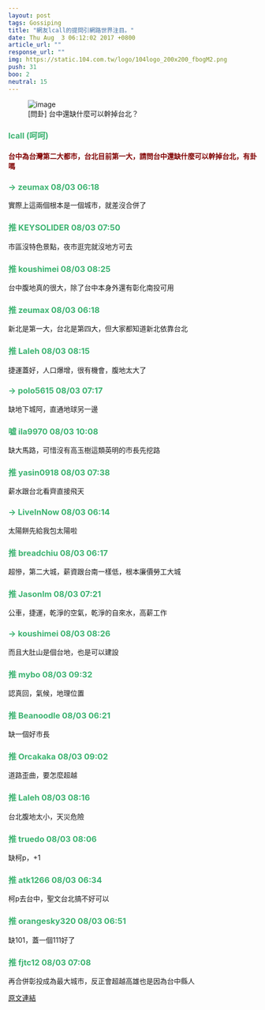 ```yaml
---
layout: post
tags: Gossiping
title: "網友lcall的提問引網路世界注目。"
date: Thu Aug  3 06:12:02 2017 +0800
article_url: ""
response_url: ""
img: https://static.104.com.tw/logo/104logo_200x200_fbogM2.png
push: 31
boo: 2
neutral: 15
---
```


<figure>
<img src="https://static.104.com.tw/logo/104logo_200x200_fbogM2.png" alt="image">
<figcaption>
[問卦] 台中還缺什麼可以幹掉台北？
</figcaption>
</figure>



<h3 style="color:MediumSeaGreen;">lcall (呵呵)</h3>

<h4 style="color:Maroon;">台中為台灣第二大都市，台北目前第一大，請問台中還缺什麼可以幹掉台北，有卦嗎</h4>

<h3 style="color:MediumSeaGreen;">→ zeumax 08/03 06:18</h3>

<p>實際上這兩個根本是一個城市，就差沒合併了</p>

<h3 style="color:MediumSeaGreen;">推 KEYSOLIDER 08/03 07:50</h3>

<p>市區沒特色景點，夜市逛完就沒地方可去</p>

<h3 style="color:MediumSeaGreen;">推 koushimei 08/03 08:25</h3>

<p>台中腹地真的很大，除了台中本身外還有彰化南投可用</p>

<h3 style="color:MediumSeaGreen;">推 zeumax 08/03 06:18</h3>

<p>新北是第一大，台北是第四大，但大家都知道新北依靠台北</p>

<h3 style="color:MediumSeaGreen;">推 Laleh 08/03 08:15</h3>

<p>捷運蓋好，人口爆增，很有機會，腹地太大了</p>

<h3 style="color:MediumSeaGreen;">→ polo5615 08/03 07:17</h3>

<p>缺地下城阿，直通地球另一邊</p>

<h3 style="color:MediumSeaGreen;">噓 ila9970 08/03 10:08</h3>

<p>缺大馬路，可惜沒有高玉樹這類英明的市長先挖路</p>

<h3 style="color:MediumSeaGreen;">推 yasin0918 08/03 07:38</h3>

<p>薪水跟台北看齊直接飛天</p>

<h3 style="color:MediumSeaGreen;">→ LiveInNow 08/03 06:14</h3>

<p>太陽餅先給我包太陽啦</p>

<h3 style="color:MediumSeaGreen;">推 breadchiu 08/03 06:17</h3>

<p>超慘，第二大城，薪資跟台南一樣低，根本廉價勞工大城</p>

<h3 style="color:MediumSeaGreen;">推 JasonIm 08/03 07:21</h3>

<p>公車，捷運，乾淨的空氣，乾淨的自來水，高薪工作</p>

<h3 style="color:MediumSeaGreen;">→ koushimei 08/03 08:26</h3>

<p>而且大肚山是個台地，也是可以建設</p>

<h3 style="color:MediumSeaGreen;">推 mybo 08/03 09:32</h3>

<p>認真回，氣候，地理位置</p>

<h3 style="color:MediumSeaGreen;">推 Beanoodle 08/03 06:21</h3>

<p>缺一個好市長</p>

<h3 style="color:MediumSeaGreen;">推 Orcakaka 08/03 09:02</h3>

<p>道路歪曲，要怎麼超越</p>

<h3 style="color:MediumSeaGreen;">推 Laleh 08/03 08:16</h3>

<p>台北腹地太小，天災危險</p>

<h3 style="color:MediumSeaGreen;">推 truedo 08/03 08:06</h3>

<p>缺柯p，+1</p>

<h3 style="color:MediumSeaGreen;">推 atk1266 08/03 06:34</h3>

<p>柯p去台中，聖文台北搞不好可以</p>

<h3 style="color:MediumSeaGreen;">推 orangesky320 08/03 06:51</h3>

<p>缺101，蓋一個111好了</p>

<h3 style="color:MediumSeaGreen;">推 fjtc12 08/03 07:08</h3>

<p>再合併彰投成為最大城市，反正會超越高雄也是因為台中縣人</p>

<a href = "https://www.ptt.cc/bbs/Gossiping/M.1501711925.A.23C.html">原文連結</a>

